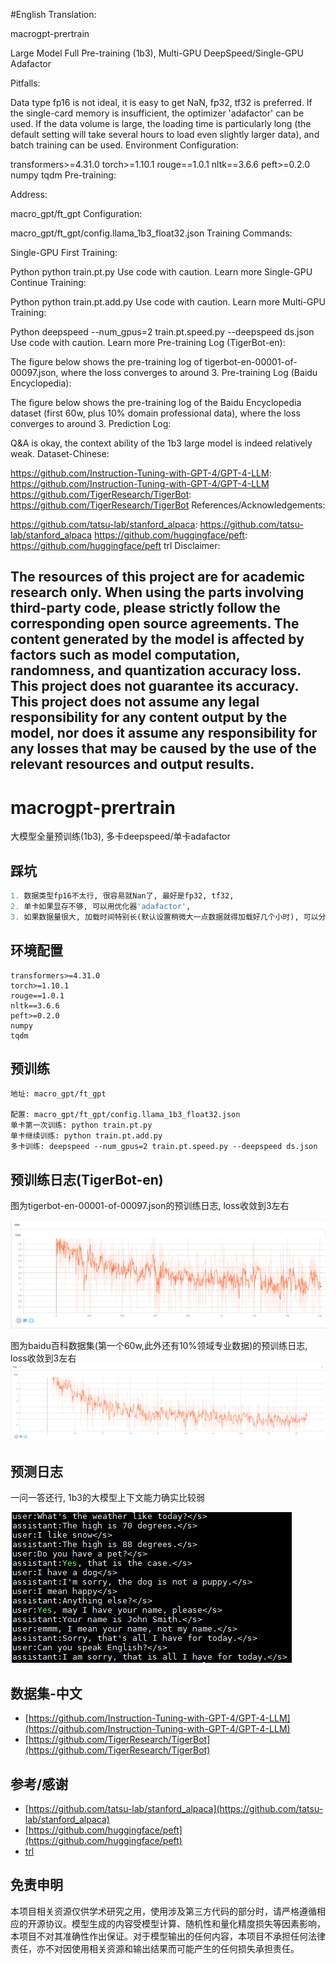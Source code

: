 #English Translation:

macrogpt-prertrain

Large Model Full Pre-training (1b3), Multi-GPU DeepSpeed/Single-GPU Adafactor

Pitfalls:

Data type fp16 is not ideal, it is easy to get NaN, fp32, tf32 is preferred.
If the single-card memory is insufficient, the optimizer 'adafactor' can be used.
If the data volume is large, the loading time is particularly long (the default setting will take several hours to load even slightly larger data), and batch training can be used.
Environment Configuration:

transformers>=4.31.0
torch>=1.10.1
rouge==1.0.1
nltk==3.6.6
peft>=0.2.0
numpy
tqdm
Pre-training:

Address:

macro_gpt/ft_gpt
Configuration:

macro_gpt/ft_gpt/config.llama_1b3_float32.json
Training Commands:

Single-GPU First Training:

Python
python train.pt.py
Use code with caution. Learn more
Single-GPU Continue Training:

Python
python train.pt.add.py
Use code with caution. Learn more
Multi-GPU Training:

Python
deepspeed --num_gpus=2 train.pt.speed.py --deepspeed ds.json
Use code with caution. Learn more
Pre-training Log (TigerBot-en):

The figure below shows the pre-training log of tigerbot-en-00001-of-00097.json, where the loss converges to around 3.
Pre-training Log (Baidu Encyclopedia):

The figure below shows the pre-training log of the Baidu Encyclopedia dataset (first 60w, plus 10% domain professional data), where the loss converges to around 3.
Prediction Log:

Q&A is okay, the context ability of the 1b3 large model is indeed relatively weak.
Dataset-Chinese:

https://github.com/Instruction-Tuning-with-GPT-4/GPT-4-LLM: https://github.com/Instruction-Tuning-with-GPT-4/GPT-4-LLM
https://github.com/TigerResearch/TigerBot: https://github.com/TigerResearch/TigerBot
References/Acknowledgements:

https://github.com/tatsu-lab/stanford_alpaca: https://github.com/tatsu-lab/stanford_alpaca
https://github.com/huggingface/peft: https://github.com/huggingface/peft
trl
Disclaimer:

The resources of this project are for academic research only. When using the parts involving third-party code, please strictly follow the corresponding open source agreements. The content generated by the model is affected by factors such as model computation, randomness, and quantization accuracy loss. This project does not guarantee its accuracy. This project does not assume any legal responsibility for any content output by the model, nor does it assume any responsibility for any losses that may be caused by the use of the relevant resources and output results.
-----------------------------------------------------------------------------------
# macrogpt-prertrain
大模型全量预训练(1b3), 多卡deepspeed/单卡adafactor

## 踩坑
```python
1. 数据类型fp16不太行, 很容易就Nan了, 最好是fp32, tf32,
2. 单卡如果显存不够, 可以用优化器'adafactor',
3. 如果数据量很大, 加载时间特别长(默认设置稍微大一点数据就得加载好几个小时), 可以分批次训练,
```

## 环境配置
```shell
transformers>=4.31.0
torch>=1.10.1
rouge==1.0.1
nltk==3.6.6
peft>=0.2.0
numpy
tqdm
```

## 预训练
```shell
地址: macro_gpt/ft_gpt

配置: macro_gpt/ft_gpt/config.llama_1b3_float32.json
单卡第一次训练: python train.pt.py
单卡继续训练: python train.pt.add.py
多卡训练: deepspeed --num_gpus=2 train.pt.speed.py --deepspeed ds.json
```

## 预训练日志(TigerBot-en)
图为tigerbot-en-00001-of-00097.json的预训练日志, loss收敛到3左右

![macro_gpt/macro_gpt_loss.png](macro_gpt/macro_gpt_loss.png)

图为baidu百科数据集(第一个60w,此外还有10%领域专业数据)的预训练日志, loss收敛到3左右
![macro_gpt/macro_gpt_zh_loss.png](macro_gpt/macro_gpt_zh_loss.png)


## 预测日志
一问一答还行, 1b3的大模型上下文能力确实比较弱

![macro_gpt/macro_gpt_pt.png](macro_gpt/macro_gpt_pt.png)


## 数据集-中文
 - [https://github.com/Instruction-Tuning-with-GPT-4/GPT-4-LLM](https://github.com/Instruction-Tuning-with-GPT-4/GPT-4-LLM)
 - [https://github.com/TigerResearch/TigerBot](https://github.com/TigerResearch/TigerBot)

## 参考/感谢
 - [https://github.com/tatsu-lab/stanford_alpaca](https://github.com/tatsu-lab/stanford_alpaca)
 - [https://github.com/huggingface/peft](https://github.com/huggingface/peft)
 - [trl](https://github.com/lvwerra/trl)

## 免责申明
本项目相关资源仅供学术研究之用，使用涉及第三方代码的部分时，请严格遵循相应的开源协议。模型生成的内容受模型计算、随机性和量化精度损失等因素影响，本项目不对其准确性作出保证。对于模型输出的任何内容，本项目不承担任何法律责任，亦不对因使用相关资源和输出结果而可能产生的任何损失承担责任。

